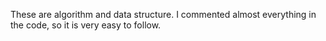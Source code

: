 These are algorithm and data structure. I commented almost everything in the code, so it is very easy to follow.
